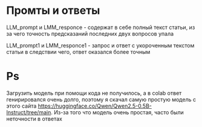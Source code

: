 # Промты и ответы

LLM_prompt и LMM_responce - содержат в себе полный текст статьи, из за чего точность предсказаний последних двух вопросов упала

LLM_prompt1 и LMM_responce1 - запрос и ответ с укороченным текстом статьи в следствии чего, ответ оказался более точным

# Ps

Загрузить модель при помощи кода не получилось, а в colab ответ генирировался очень долго,
поэтому я скачал самую простую модель с этого сайта https://huggingface.co/Qwen/Qwen2.5-0.5B-Instruct/tree/main.
Из-за того что модель очень простая, часто были неточности в ответах
